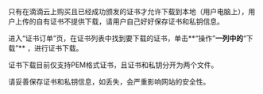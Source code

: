 
只有在滴滴云上购买且已经成功颁发的证书才允许下载到本地（用户电脑上），用户上传的自有证书不提供下载，请用户自己好好保存证书和私钥信息。

进入“证书订单”页，在证书列表中找到要下载的证书，单击**“操作”**一列中的**“下载”** ，进行证书下载。

证书下载目前仅支持PEM格式证书，且证书和私钥分开为两个文件。

请妥善保存证书和私钥信息，如丢失，会严重影响网站的安全性。